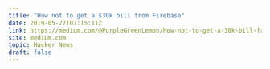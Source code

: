 ```yaml
---
title: "How not to get a $30k bill from Firebase"
date: 2019-05-27T07:15:11Z
link: https://medium.com/@PurpleGreenLemon/how-not-to-get-a-30k-bill-from-firebase-37a6cb3abaca?utm_medium=RSS&utm_source=hune
site: medium.com
topic: Hacker News
draft: false
---
```

